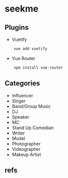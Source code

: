 # seekme

## Plugins
- Vuetify
``` bash
    vue add vuetify
```

- Vue Router
``` bash
    npm install vue-router
```

## Categories
- Influencer
- Singer
- Band/Group Music
- DJ
- Speaker
- MC
- Stand Up Comedian
- Writer
- Model
- Photographer
- Videographer
- Makeup Artist

## refs

